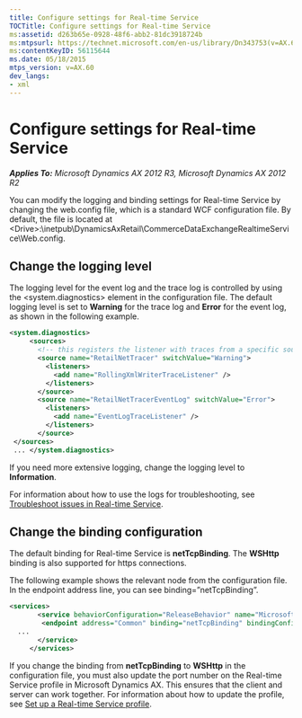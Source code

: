 ```yaml
---
title: Configure settings for Real-time Service
TOCTitle: Configure settings for Real-time Service
ms:assetid: d263b65e-0928-48f6-abb2-81dc3918724b
ms:mtpsurl: https://technet.microsoft.com/en-us/library/Dn343753(v=AX.60)
ms:contentKeyID: 56115644
ms.date: 05/18/2015
mtps_version: v=AX.60
dev_langs:
- xml
---
```


# Configure settings for Real-time Service 


_**Applies To:** Microsoft Dynamics AX 2012 R3, Microsoft Dynamics AX 2012 R2_

You can modify the logging and binding settings for Real-time Service by changing the web.config file, which is a standard WCF configuration file. By default, the file is located at \<Drive\>:\\inetpub\\DynamicsAxRetail\\CommerceDataExchangeRealtimeService\\Web.config.

## Change the logging level

The logging level for the event log and the trace log is controlled by using the \<system.diagnostics\> element in the configuration file. The default logging level is set to **Warning** for the trace log and **Error** for the event log, as shown in the following example.

``` xml
<system.diagnostics>
     <sources>
       <!-- this registers the listener with traces from a specific source -->
       <source name="RetailNetTracer" switchValue="Warning">
         <listeners>
           <add name="RollingXmlWriterTraceListener" />
         </listeners>
       </source>
       <source name="RetailNetTracerEventLog" switchValue="Error">
         <listeners>
           <add name="EventLogTraceListener" />
         </listeners>
       </source>
 </sources>
 ... </system.diagnostics>
```

If you need more extensive logging, change the logging level to **Information**.

For information about how to use the logs for troubleshooting, see [Troubleshoot issues in Real-time Service](troubleshoot-issues-in-real-time-service.md).

## Change the binding configuration

The default binding for Real-time Service is **netTcpBinding**. The **WSHttp** binding is also supported for https connections.

The following example shows the relevant node from the configuration file. In the endpoint address line, you can see binding=”netTcpBinding”.

``` xml
<services>
       <service behaviorConfiguration="ReleaseBehavior" name="Microsoft.Dynamics.Retail.TransactionServices.TransactionService">
        <endpoint address="Common" binding="netTcpBinding" bindingConfiguration="StreamedTCPBinding" name="Common" contract="Microsoft.Dynamics.Retail.TransactionServices.Contracts.ITransactionService" />
  ...
       </service>
     </services>
```

If you change the binding from **netTcpBinding** to **WSHttp** in the configuration file, you must also update the port number on the Real-time Service profile in Microsoft Dynamics AX. This ensures that the client and server can work together. For information about how to update the profile, see [Set up a Real-time Service profile](set-up-a-real-time-service-profile.md).

  



